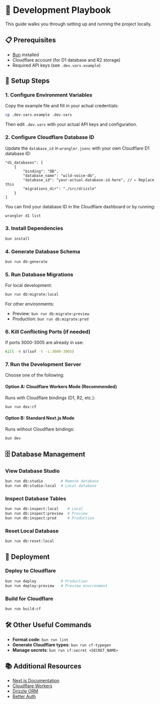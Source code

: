 # 🚀 Development Playbook

This guide walks you through setting up and running the project locally.

## 📋 Prerequisites

- [Bun](https://bun.sh/) installed
- Cloudflare account (for D1 database and R2 storage)
- Required API keys (see `.dev.vars.example`)

## 🔧 Setup Steps

### 1. Configure Environment Variables

Copy the example file and fill in your actual credentials:

```bash
cp .dev.vars.example .dev.vars
```

Then edit `.dev.vars` with your actual API keys and configuration.

### 2. Configure Cloudflare Database ID

Update the `database_id` in `wrangler.jsonc` with your own Cloudflare D1 database ID:

```jsonc
"d1_databases": [
    {
        "binding": "DB",
        "database_name": "wild-voice-db",
        "database_id": "your-actual-database-id-here", // ← Replace this
        "migrations_dir": "./src/drizzle"
    }
]
```

You can find your database ID in the Cloudflare dashboard or by running:

```bash
wrangler d1 list
```

### 3. Install Dependencies

```bash
bun install
```

### 4. Generate Database Schema

```bash
bun run db:generate
```

### 5. Run Database Migrations

For local development:

```bash
bun run db:migrate:local
```

For other environments:
- Preview: `bun run db:migrate:preview`
- Production: `bun run db:migrate:prod`

### 6. Kill Conflicting Ports (if needed)

If ports 3000-3005 are already in use:

```bash
kill -9 $(lsof -t -i:3000-3005)
```

### 7. Run the Development Server

Choose one of the following:

#### Option A: Cloudflare Workers Mode (Recommended)
Runs with Cloudflare bindings (D1, R2, etc.):

```bash
bun run dev:cf
```

#### Option B: Standard Next.js Mode
Runs without Cloudflare bindings:

```bash
bun dev
```

## 🗄️ Database Management

### View Database Studio

```bash
bun run db:studio        # Remote database
bun run db:studio:local  # Local database
```

### Inspect Database Tables

```bash
bun run db:inspect:local    # Local
bun run db:inspect:preview  # Preview
bun run db:inspect:prod     # Production
```

### Reset Local Database

```bash
bun run db:reset:local
```

## 🚢 Deployment

### Deploy to Cloudflare

```bash
bun run deploy           # Production
bun run deploy:preview   # Preview environment
```

### Build for Cloudflare

```bash
bun run build:cf
```

## 🛠️ Other Useful Commands

- **Format code**: `bun run lint`
- **Generate Cloudflare types**: `bun run cf-typegen`
- **Manage secrets**: `bun run cf:secret <SECRET_NAME>`

## 📚 Additional Resources

- [Next.js Documentation](https://nextjs.org/docs)
- [Cloudflare Workers](https://developers.cloudflare.com/workers/)
- [Drizzle ORM](https://orm.drizzle.team/)
- [Better Auth](https://www.better-auth.com/docs)
